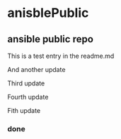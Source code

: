 # anisblePublic
ansible public repo
--- 
This is a test entry in the readme.md

And another update

Third update

Fourth update

Fith update

### done
